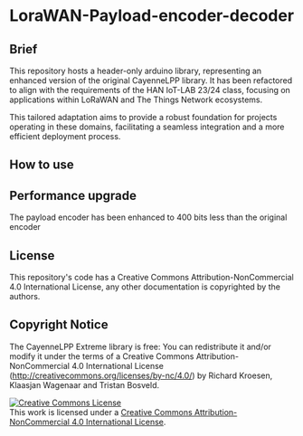 # LoraWAN-Payload-encoder-decoder

## Brief
This repository hosts a header-only arduino library, representing an enhanced version of the original CayenneLPP library. It has been refactored to align with the requirements of the HAN IoT-LAB 23/24 class, focusing on applications within LoRaWAN and The Things Network ecosystems.

This tailored adaptation aims to provide a robust foundation for projects operating in these domains, facilitating a seamless integration and a more efficient deployment process. 

## How to use

## Performance upgrade
The payload encoder has been enhanced to 400 bits less than the original encoder

## License
This repository's code has a Creative Commons Attribution-NonCommercial 4.0 International License, any other documentation is copyrighted by the authors.  

## Copyright Notice
The CayenneLPP Extreme library is free: You can redistribute it and/or modify it under the terms of a Creative Commons Attribution-NonCommercial 4.0 International License (http://creativecommons.org/licenses/by-nc/4.0/) by Richard Kroesen, Klaasjan Wagenaar and Tristan Bosveld.

<a rel="license" href="http://creativecommons.org/licenses/by-nc/4.0/"><img alt="Creative Commons License" style="border-width:0" src="https://i.creativecommons.org/l/by-nc/4.0/88x31.png" /></a><br />This work is licensed under a <a rel="license" href="http://creativecommons.org/licenses/by-nc/4.0/">Creative Commons Attribution-NonCommercial 4.0 International License</a>.

